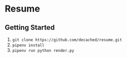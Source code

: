 # Resume

## Getting Started

1. `git clone https://github.com/decached/resume.git`
1. `pipenv install`
1. `pipenv run python render.py`
